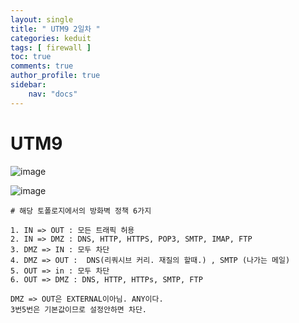 ```yaml
---
layout: single
title: " UTM9 2일차 "
categories: keduit
tags: [ firewall ]
toc: true 
comments: true
author_profile: true
sidebar:
    nav: "docs"
---
```


# UTM9

![image](https://user-images.githubusercontent.com/128279031/231950992-4b38c3e3-f14e-4571-983d-107cc72d354f.png)

![image](https://user-images.githubusercontent.com/128279031/231956786-43afaab9-1080-4c3b-8e50-391178a5329c.png)
```
# 해당 토폴로지에서의 방화벽 정책 6가지

1. IN => OUT : 모든 트래픽 허용
2. IN => DMZ : DNS, HTTP, HTTPS, POP3, SMTP, IMAP, FTP
3. DMZ => IN : 모두 차단
4. DMZ => OUT :  DNS(리쿼시브 커리. 재질의 할때.) , SMTP (나가는 메일)
5. OUT => in : 모두 차단
6. OUT => DMZ : DNS, HTTP, HTTPs, SMTP, FTP 
```

```
DMZ => OUT은 EXTERNAL이아님. ANY이다.
3번5번은 기본값이므로 설정안하면 차단.
```